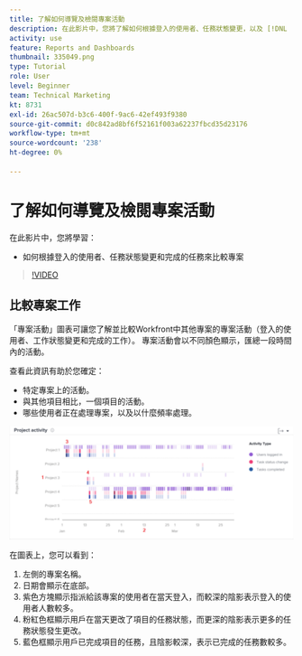 ```yaml
---
title: 了解如何導覽及檢閱專案活動
description: 在此影片中，您將了解如何根據登入的使用者、任務狀態變更，以及 [!DNL  Workfront].
activity: use
feature: Reports and Dashboards
thumbnail: 335049.png
type: Tutorial
role: User
level: Beginner
team: Technical Marketing
kt: 8731
exl-id: 26ac507d-b3c6-400f-9ac6-42ef493f9380
source-git-commit: d0c842ad8bf6f52161f003a62237fbcd35d23176
workflow-type: tm+mt
source-wordcount: '238'
ht-degree: 0%

---
```


# 了解如何導覽及檢閱專案活動

在此影片中，您將學習：

* 如何根據登入的使用者、任務狀態變更和完成的任務來比較專案

>[!VIDEO](https://video.tv.adobe.com/v/335049/?quality=12)

## 比較專案工作

「專案活動」圖表可讓您了解並比較Workfront中其他專案的專案活動（登入的使用者、工作狀態變更和完成的工作）。 專案活動會以不同顏色顯示，匯總一段時間內的活動。

查看此資訊有助於您確定：

* 特定專案上的活動。
* 與其他項目相比，一個項目的活動。
* 哪些使用者正在處理專案，以及以什麼頻率處理。

![此影像顯示專案活動，其中包含下方項目符號中所述區域的數字](assets/section-2-5.png)

在圖表上，您可以看到：

1. 左側的專案名稱。
1. 日期會顯示在底部。
1. 紫色方塊顯示指派給該專案的使用者在當天登入，而較深的陰影表示登入的使用者人數較多。
1. 粉紅色框顯示用戶在當天更改了項目的任務狀態，而更深的陰影表示更多的任務狀態發生更改。
1. 藍色框顯示用戶已完成項目的任務，且陰影較深，表示已完成的任務數較多。
